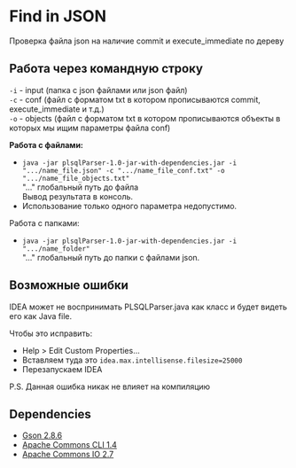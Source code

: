 # Find in JSON 
Проверка файла json на наличие commit и execute_immediate по дереву

Работа через командную строку
---
`-i` - input (папка с json файлами или json файл)<br>
`-c` - conf (файл с форматом txt в котором прописываются commit, execute_immediate и т.д.)<br>
`-o` - objects (файл с форматом txt в котором прописываются объекты в которых мы ищим параметры файла conf)


**Работа с файлами:**
- `java -jar plsqlParser-1.0-jar-with-dependencies.jar -i ".../name_file.json" -c ".../name_file_conf.txt" -o ".../name_file_objects.txt"` <br>
    "..." глобальный путь до файла<br>
    Вывод результата в консоль.
- Использование только одного параметра недопустимо.

Работа с папками:
- `java -jar plsqlParser-1.0-jar-with-dependencies.jar -i ".../name_folder"` <br>
    "..." глобальный путь до папки с файлами json.

    
Возможные ошибки
---
IDEA может не воспринимать PLSQLParser.java как класс и будет видеть
его как Java file. 

Чтобы это исправить:
- Help > Edit Custom Properties...
- Вставляем туда это `idea.max.intellisense.filesize=25000`
- Перезапускаем IDEA

P.S. Данная ошибка никак не влияет на компиляцию

Dependencies
---
- [Gson 2.8.6](https://mvnrepository.com/artifact/com.google.code.gson/gson/2.8.6)
- [Apache Commons CLI 1.4](https://mvnrepository.com/artifact/commons-cli/commons-cli/1.4)
- [Apache Commons IO 2.7](https://mvnrepository.com/artifact/commons-io/commons-io/2.7)
